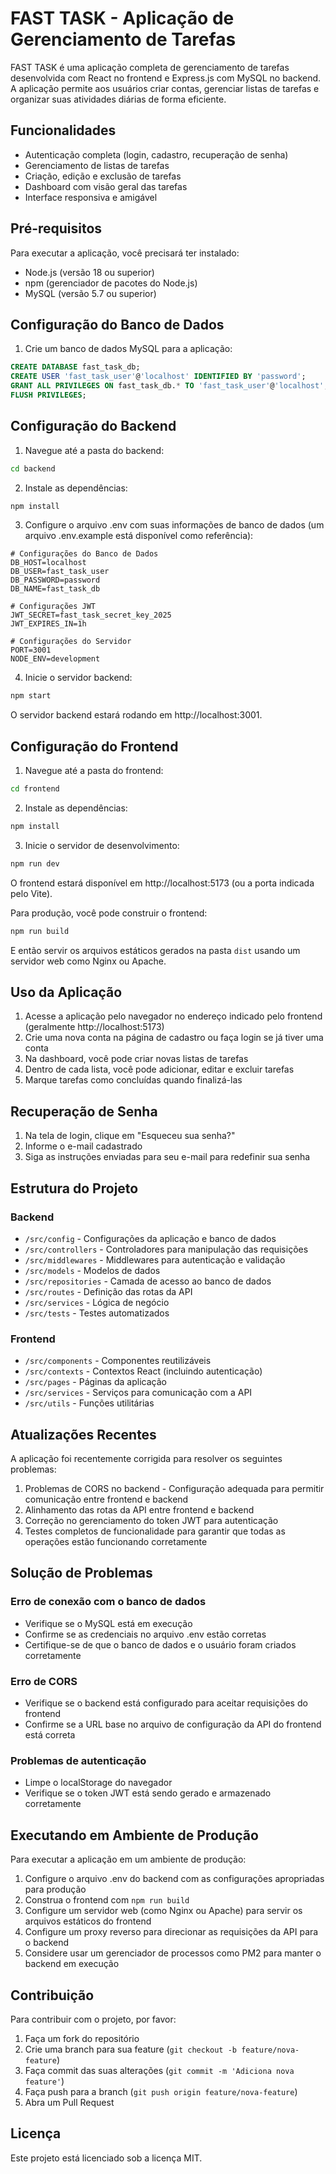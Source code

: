 # FAST TASK - Aplicação de Gerenciamento de Tarefas

FAST TASK é uma aplicação completa de gerenciamento de tarefas desenvolvida com React no frontend e Express.js com MySQL no backend. A aplicação permite aos usuários criar contas, gerenciar listas de tarefas e organizar suas atividades diárias de forma eficiente.

## Funcionalidades

- Autenticação completa (login, cadastro, recuperação de senha)
- Gerenciamento de listas de tarefas
- Criação, edição e exclusão de tarefas
- Dashboard com visão geral das tarefas
- Interface responsiva e amigável

## Pré-requisitos

Para executar a aplicação, você precisará ter instalado:

- Node.js (versão 18 ou superior)
- npm (gerenciador de pacotes do Node.js)
- MySQL (versão 5.7 ou superior)

## Configuração do Banco de Dados

1. Crie um banco de dados MySQL para a aplicação:

```sql
CREATE DATABASE fast_task_db;
CREATE USER 'fast_task_user'@'localhost' IDENTIFIED BY 'password';
GRANT ALL PRIVILEGES ON fast_task_db.* TO 'fast_task_user'@'localhost';
FLUSH PRIVILEGES;
```

## Configuração do Backend

1. Navegue até a pasta do backend:

```bash
cd backend
```

2. Instale as dependências:

```bash
npm install
```

3. Configure o arquivo .env com suas informações de banco de dados (um arquivo .env.example está disponível como referência):

```
# Configurações do Banco de Dados
DB_HOST=localhost
DB_USER=fast_task_user
DB_PASSWORD=password
DB_NAME=fast_task_db

# Configurações JWT
JWT_SECRET=fast_task_secret_key_2025
JWT_EXPIRES_IN=1h

# Configurações do Servidor
PORT=3001
NODE_ENV=development
```

4. Inicie o servidor backend:

```bash
npm start
```

O servidor backend estará rodando em http://localhost:3001.

## Configuração do Frontend

1. Navegue até a pasta do frontend:

```bash
cd frontend
```

2. Instale as dependências:

```bash
npm install
```

3. Inicie o servidor de desenvolvimento:

```bash
npm run dev
```

O frontend estará disponível em http://localhost:5173 (ou a porta indicada pelo Vite).

Para produção, você pode construir o frontend:

```bash
npm run build
```

E então servir os arquivos estáticos gerados na pasta `dist` usando um servidor web como Nginx ou Apache.

## Uso da Aplicação

1. Acesse a aplicação pelo navegador no endereço indicado pelo frontend (geralmente http://localhost:5173)
2. Crie uma nova conta na página de cadastro ou faça login se já tiver uma conta
3. Na dashboard, você pode criar novas listas de tarefas
4. Dentro de cada lista, você pode adicionar, editar e excluir tarefas
5. Marque tarefas como concluídas quando finalizá-las

## Recuperação de Senha

1. Na tela de login, clique em "Esqueceu sua senha?"
2. Informe o e-mail cadastrado
3. Siga as instruções enviadas para seu e-mail para redefinir sua senha

## Estrutura do Projeto

### Backend

- `/src/config` - Configurações da aplicação e banco de dados
- `/src/controllers` - Controladores para manipulação das requisições
- `/src/middlewares` - Middlewares para autenticação e validação
- `/src/models` - Modelos de dados
- `/src/repositories` - Camada de acesso ao banco de dados
- `/src/routes` - Definição das rotas da API
- `/src/services` - Lógica de negócio
- `/src/tests` - Testes automatizados

### Frontend

- `/src/components` - Componentes reutilizáveis
- `/src/contexts` - Contextos React (incluindo autenticação)
- `/src/pages` - Páginas da aplicação
- `/src/services` - Serviços para comunicação com a API
- `/src/utils` - Funções utilitárias

## Atualizações Recentes

A aplicação foi recentemente corrigida para resolver os seguintes problemas:

1. Problemas de CORS no backend - Configuração adequada para permitir comunicação entre frontend e backend
2. Alinhamento das rotas da API entre frontend e backend
3. Correção no gerenciamento do token JWT para autenticação
4. Testes completos de funcionalidade para garantir que todas as operações estão funcionando corretamente

## Solução de Problemas

### Erro de conexão com o banco de dados

- Verifique se o MySQL está em execução
- Confirme se as credenciais no arquivo .env estão corretas
- Certifique-se de que o banco de dados e o usuário foram criados corretamente

### Erro de CORS

- Verifique se o backend está configurado para aceitar requisições do frontend
- Confirme se a URL base no arquivo de configuração da API do frontend está correta

### Problemas de autenticação

- Limpe o localStorage do navegador
- Verifique se o token JWT está sendo gerado e armazenado corretamente

## Executando em Ambiente de Produção

Para executar a aplicação em um ambiente de produção:

1. Configure o arquivo .env do backend com as configurações apropriadas para produção
2. Construa o frontend com `npm run build`
3. Configure um servidor web (como Nginx ou Apache) para servir os arquivos estáticos do frontend
4. Configure um proxy reverso para direcionar as requisições da API para o backend
5. Considere usar um gerenciador de processos como PM2 para manter o backend em execução

## Contribuição

Para contribuir com o projeto, por favor:

1. Faça um fork do repositório
2. Crie uma branch para sua feature (`git checkout -b feature/nova-feature`)
3. Faça commit das suas alterações (`git commit -m 'Adiciona nova feature'`)
4. Faça push para a branch (`git push origin feature/nova-feature`)
5. Abra um Pull Request

## Licença

Este projeto está licenciado sob a licença MIT.
